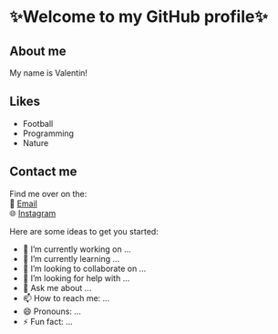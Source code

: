 # ✨Welcome to my GitHub profile✨

## About me
My name is Valentin! 

## Likes
* Football
* Programming
* Nature

## Contact me
Find me over on the:\
📧 [Email]()\
🌐 [Instagram]()

Here are some ideas to get you started:

- 🔭 I’m currently working on ...
- 🌱 I’m currently learning ...
- 👯 I’m looking to collaborate on ...
- 🤔 I’m looking for help with ...
- 💬 Ask me about ...
- 📫 How to reach me: ...
- 😄 Pronouns: ...
- ⚡ Fun fact: ...

